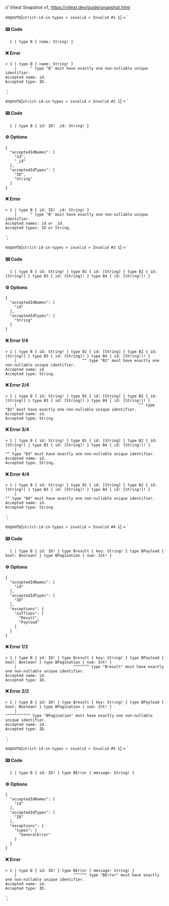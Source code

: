 // Vitest Snapshot v1, https://vitest.dev/guide/snapshot.html

exports[`strict-id-in-types > invalid > Invalid #1 1`] = `
#### ⌨️ Code

      1 | type B { name: String! }

#### ❌ Error

    > 1 | type B { name: String! }
        |      ^ type "B" must have exactly one non-nullable unique identifier.
    Accepted name: id.
    Accepted type: ID.
`;

exports[`strict-id-in-types > invalid > Invalid #2 1`] = `
#### ⌨️ Code

      1 | type B { id: ID! _id: String! }

#### ⚙️ Options

    {
      "acceptedIdNames": [
        "id",
        "_id"
      ],
      "acceptedIdTypes": [
        "ID",
        "String"
      ]
    }

#### ❌ Error

    > 1 | type B { id: ID! _id: String! }
        |      ^ type "B" must have exactly one non-nullable unique identifier.
    Accepted names: id or _id.
    Accepted types: ID or String.
`;

exports[`strict-id-in-types > invalid > Invalid #3 1`] = `
#### ⌨️ Code

      1 | type B { id: String! } type B1 { id: [String] } type B2 { id: [String!] } type B3 { id: [String]! } type B4 { id: [String!]! }

#### ⚙️ Options

    {
      "acceptedIdNames": [
        "id"
      ],
      "acceptedIdTypes": [
        "String"
      ]
    }

#### ❌ Error 1/4

    > 1 | type B { id: String! } type B1 { id: [String] } type B2 { id: [String!] } type B3 { id: [String]! } type B4 { id: [String!]! }
        |                             ^^ type "B1" must have exactly one non-nullable unique identifier.
    Accepted name: id.
    Accepted type: String.

#### ❌ Error 2/4

    > 1 | type B { id: String! } type B1 { id: [String] } type B2 { id: [String!] } type B3 { id: [String]! } type B4 { id: [String!]! }
        |                                                      ^^ type "B2" must have exactly one non-nullable unique identifier.
    Accepted name: id.
    Accepted type: String.

#### ❌ Error 3/4

    > 1 | type B { id: String! } type B1 { id: [String] } type B2 { id: [String!] } type B3 { id: [String]! } type B4 { id: [String!]! }
        |                                                                                ^^ type "B3" must have exactly one non-nullable unique identifier.
    Accepted name: id.
    Accepted type: String.

#### ❌ Error 4/4

    > 1 | type B { id: String! } type B1 { id: [String] } type B2 { id: [String!] } type B3 { id: [String]! } type B4 { id: [String!]! }
        |                                                                                                          ^^ type "B4" must have exactly one non-nullable unique identifier.
    Accepted name: id.
    Accepted type: String.
`;

exports[`strict-id-in-types > invalid > Invalid #4 1`] = `
#### ⌨️ Code

      1 | type B { id: ID! } type Bresult { key: String! } type BPayload { bool: Boolean! } type BPagination { num: Int! }

#### ⚙️ Options

    {
      "acceptedIdNames": [
        "id"
      ],
      "acceptedIdTypes": [
        "ID"
      ],
      "exceptions": {
        "suffixes": [
          "Result",
          "Payload"
        ]
      }
    }

#### ❌ Error 1/2

    > 1 | type B { id: ID! } type Bresult { key: String! } type BPayload { bool: Boolean! } type BPagination { num: Int! }
        |                         ^^^^^^^ type "Bresult" must have exactly one non-nullable unique identifier.
    Accepted name: id.
    Accepted type: ID.

#### ❌ Error 2/2

    > 1 | type B { id: ID! } type Bresult { key: String! } type BPayload { bool: Boolean! } type BPagination { num: Int! }
        |                                                                                        ^^^^^^^^^^^ type "BPagination" must have exactly one non-nullable unique identifier.
    Accepted name: id.
    Accepted type: ID.
`;

exports[`strict-id-in-types > invalid > Invalid #5 1`] = `
#### ⌨️ Code

      1 | type B { id: ID! } type BError { message: String! }

#### ⚙️ Options

    {
      "acceptedIdNames": [
        "id"
      ],
      "acceptedIdTypes": [
        "ID"
      ],
      "exceptions": {
        "types": [
          "GeneralError"
        ]
      }
    }

#### ❌ Error

    > 1 | type B { id: ID! } type BError { message: String! }
        |                         ^^^^^^ type "BError" must have exactly one non-nullable unique identifier.
    Accepted name: id.
    Accepted type: ID.
`;

